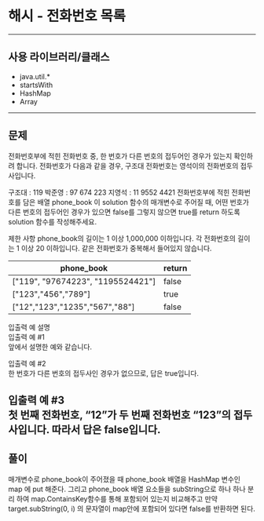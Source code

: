 # 해시 - 전화번호 목록  

------------
## 사용 라이브러리/클래스
- java.util.*
- startsWith
- HashMap
- Array
------------
## 문제
전화번호부에 적힌 전화번호 중, 한 번호가 다른 번호의 접두어인 경우가 있는지 확인하려 합니다.
전화번호가 다음과 같을 경우, 구조대 전화번호는 영석이의 전화번호의 접두사입니다.

구조대 : 119
박준영 : 97 674 223
지영석 : 11 9552 4421
전화번호부에 적힌 전화번호를 담은 배열 phone_book 이 solution 함수의 매개변수로 주어질 때, 어떤 번호가 다른 번호의 접두어인 경우가 있으면 false를 그렇지 않으면 true를 return 하도록 solution 함수를 작성해주세요.

제한 사항
phone_book의 길이는 1 이상 1,000,000 이하입니다.
각 전화번호의 길이는 1 이상 20 이하입니다.
같은 전화번호가 중복해서 들어있지 않습니다.

|phone_book|return|
|---|---|
["119", "97674223", "1195524421"]|false|
["123","456","789"]|true
["12","123","1235","567","88"]|false||

입출력 예 설명   
입출력 예 #1   
앞에서 설명한 예와 같습니다. 
   
입출력 예 #2   
한 번호가 다른 번호의 접두사인 경우가 없으므로, 답은 true입니다.
   
입출력 예 #3   
첫 번째 전화번호, “12”가 두 번째 전화번호 “123”의 접두사입니다. 따라서 답은 false입니다.
------------
## 풀이   
매개변수로 phone_book이 주어졌을 때
phone_book 배열을 HashMap 변수인 map
에 put 해준다.
그리고 phone_book 배열 요소들을 subString으로 하나 하나 분리 하여
map.ContainsKey함수를 통해 포함되어 있는지 비교해주고
만약 target.subString(0, i) 의 문자열이 map안에 포함되어 있다면
false를 반환하면 된다.


